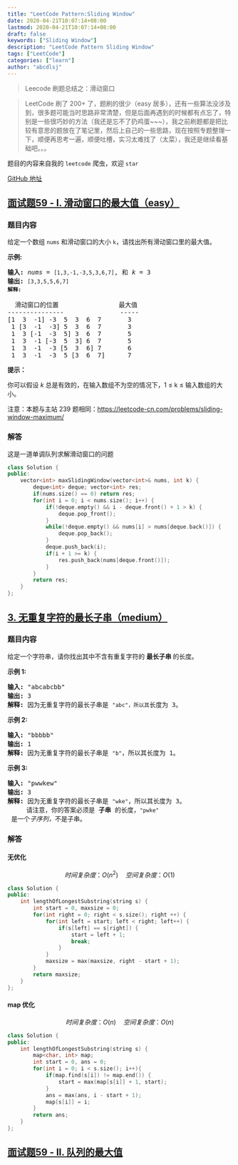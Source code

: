 ```yaml
---
title: "LeetCode Pattern:Sliding Window"
date: 2020-04-21T10:07:14+08:00
lastmod: 2020-04-21T10:07:14+08:00
draft: false
keywords: ["Sliding Window"]
description: "LeetCode Pattern Sliding Window"
tags: ["LeetCode"]
categories: ["learn"]
author: "abcdlsj"
---
```

> Leecode 刷题总结之：滑动窗口
<!--more-->

> LeetCode 刷了 200+ 了，题刷的很少（easy 居多），还有一些算法没涉及到，很多题可能当时思路非常清楚，但是后面再遇到的时候都有点忘了，特别是一些很巧妙的方法（我还是忘不了扔鸡蛋~~~），我之前刷题都是把比较有意思的题放在了笔记里，然后上自己的一些思路，现在按照专题整理一下，顺便再思考一遍，顺便吐槽，实习太难找了（太菜），我还是继续看基础吧。。。

题目的内容来自我的 `leetcode` 爬虫，欢迎 `star`

[GitHub 地址](https://github.com/abcdlsj/Leetcode)

## [面试题59 - I. 滑动窗口的最大值（easy）](https://leetcode-cn.com/problems/hua-dong-chuang-kou-de-zui-da-zhi-lcof/)

### 题目内容

<p>给定一个数组 <code>nums</code> 和滑动窗口的大小 <code>k</code>，请找出所有滑动窗口里的最大值。</p>

<p><strong>示例:</strong></p>

<pre><strong>输入:</strong> <em>nums</em> = <code>[1,3,-1,-3,5,3,6,7]</code>, 和 <em>k</em> = 3
<strong>输出: </strong><code>[3,3,5,5,6,7]
<strong>解释:
</strong></code>
  滑动窗口的位置                最大值
---------------               -----
[1  3  -1] -3  5  3  6  7       3
 1 [3  -1  -3] 5  3  6  7       3
 1  3 [-1  -3  5] 3  6  7       5
 1  3  -1 [-3  5  3] 6  7       5
 1  3  -1  -3 [5  3  6] 7       6
 1  3  -1  -3  5 [3  6  7]      7</pre>



<p><strong>提示：</strong></p>

<p>你可以假设 <em>k </em>总是有效的，在输入数组不为空的情况下，1 ≤ k ≤ 输入数组的大小。</p>

<p>注意：本题与主站 239 题相同：<a href="https://leetcode-cn.com/problems/sliding-window-maximum/">https://leetcode-cn.com/problems/sliding-window-maximum/</a></p>

### 解答

这是一道单调队列求解滑动窗口的问题

```cpp
class Solution {
public:
    vector<int> maxSlidingWindow(vector<int>& nums, int k) {
        deque<int> deque; vector<int> res;
        if(nums.size() == 0) return res;
        for(int i = 0; i < nums.size(); i++) {
            if(!deque.empty() && i - deque.front() + 1 > k) {
                deque.pop_front();
            }
            while(!deque.empty() && nums[i] > nums[deque.back()]) {
                deque.pop_back();
            }
            deque.push_back(i);
            if(i + 1 >= k) {
                res.push_back(nums[deque.front()]);
            }
        }
        return res;
    }
};

```

##  [3. 无重复字符的最长子串（medium）](https://leetcode-cn.com/problems/longest-substring-wimthout-repeating-characters/)

### 题目内容

<p>给定一个字符串，请你找出其中不含有重复字符的 <strong>最长子串 </strong>的长度。</p>

<p><strong>示例 1:</strong></p>

<pre><strong>输入: </strong>"abcabcbb"
<strong>输出: </strong>3
<strong>解释:</strong> 因为无重复字符的最长子串是 <code>"abc"，所以其</code>长度为 3。
</pre>

<p><strong>示例 2:</strong></p>

<pre><strong>输入: </strong>"bbbbb"
<strong>输出: </strong>1
<strong>解释: </strong>因为无重复字符的最长子串是 <code>"b"</code>，所以其长度为 1。
</pre>

<p><strong>示例 3:</strong></p>

<pre><strong>输入: </strong>"pwwkew"
<strong>输出: </strong>3
<strong>解释: </strong>因为无重复字符的最长子串是 <code>"wke"</code>，所以其长度为 3。
     请注意，你的答案必须是 <strong>子串 </strong>的长度，<code>"pwke"</code> 是一个<em>子序列，</em>不是子串。
</pre>

### 解答

#### 无优化

$$
时间复杂度：O(n^2)\quad
空间复杂度：O(1)
$$

```cpp
class Solution {
public:
    int lengthOfLongestSubstring(string s) {
        int start = 0, maxsize = 0;
        for(int right = 0; right < s.size(); right ++) {
            for(int left = start; left < right; left++) {
                if(s[left] == s[right]) {
                    start = left + 1;
                    break;
                }
            }
            maxsize = max(maxsize, right - start + 1);
        }
        return maxsize;
    }
};
```

#### map 优化

$$
时间复杂度：O(n)\quad
空间复杂度：O(n)
$$

```cpp
class Solution {
public:
    int lengthOfLongestSubstring(string s) {
        map<char, int> map;
        int start = 0, ans = 0;
        for(int i = 0; i < s.size(); i++){
            if(map.find(s[i]) != map.end()) {
                start = max(map[s[i]] + 1, start);
            }
            ans = max(ans, i - start + 1);
            map[s[i]] = i;
        }
        return ans;
    }
};

```

## [面试题59 - II. 队列的最大值](https://leetcode-cn.com/problems/dui-lie-de-zui-da-zhi-lcof/)
